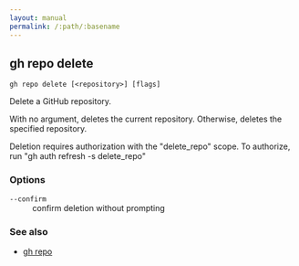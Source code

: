 ```yaml
---
layout: manual
permalink: /:path/:basename
---
```


## gh repo delete

```
gh repo delete [<repository>] [flags]
```

Delete a GitHub repository.

With no argument, deletes the current repository. Otherwise, deletes the specified repository.

Deletion requires authorization with the "delete_repo" scope. 
To authorize, run "gh auth refresh -s delete_repo"

### Options


<dl class="flags">
	<dt><code>--confirm</code></dt>
	<dd>confirm deletion without prompting</dd>
</dl>


### See also

* [gh repo](./gh_repo)
